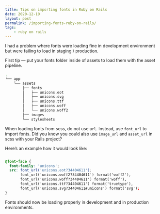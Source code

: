```yaml
---
title: Tips on importing fonts in Ruby on Rails
date: 2020-12-10
layout: post
permalink: /importing-fonts-ruby-on-rails/
tags: 
    - ruby on rails
---
```


I had a problem where fonts were loading fine in development environment but were failing to load in staging / production. 

First tip — put your fonts folder inside of assets to load them with the asset pipeline.

```bash
.
└── app
    └── assets
        ├── fonts
        │   ├── unicons.eot
        │   ├── unicons.svg
        │   ├── unicons.ttf
        │   ├── unicons.woff
        │   └── unicons.woff2
        ├── images
        └── stylesheets
```

When loading fonts from scss, do not use `url`. Instead, use `font_url` to import fonts. Did you know you could also use `image_url` and `asset_url` in scss with your Rails project?

Here’s an example how it would look like:

```scss

@font-face {
  font-family: 'unicons';
  src: font_url('unicons.eot?34404611');
       font_url('unicons.woff2?34404611') format('woff2'),
       font_url('unicons.woff?34404611') format('woff'),
       font_url('unicons.ttf?34404611') format('truetype'),
       font_url('unicons.svg?34404611#unicons') format('svg');
}
```

Fonts should now be loading properly in development and in production environments.